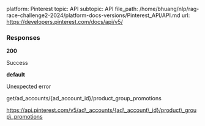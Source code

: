 platform: Pinterest
topic: API
subtopic: API
file_path: /home/bhuang/nlp/rag-race-challenge2-2024/platform-docs-versions/Pinterest_API/API.md
url: https://developers.pinterest.com/docs/api/v5/

### Responses

**200**

Success

**default**

Unexpected error

get/ad\_accounts/{ad\_account\_id}/product\_group\_promotions

https://api.pinterest.com/v5/ad\_accounts/{ad\_account\_id}/product\_group\_promotions